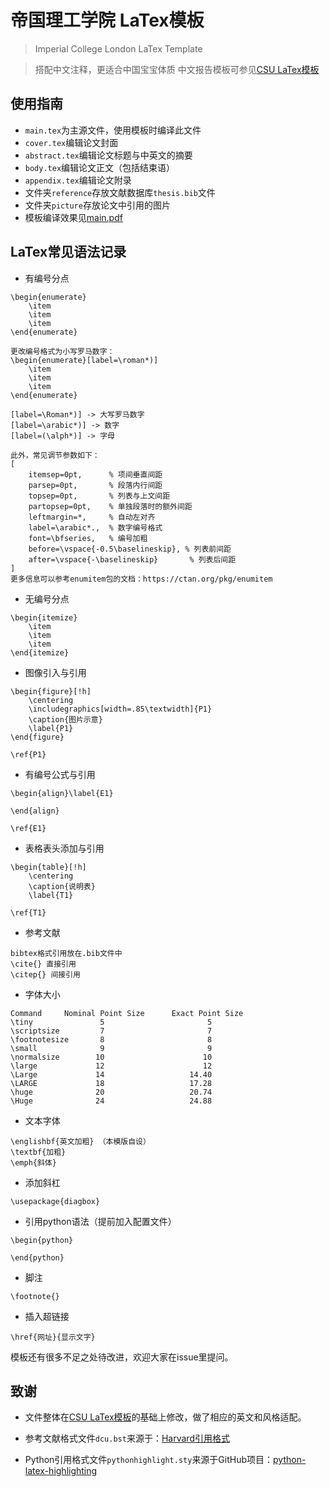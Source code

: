 # 帝国理工学院 LaTex模板
> Imperial College London LaTex Template

> 搭配中文注释，更适合中国宝宝体质
> 中文报告模板可参见[CSU LaTex模板](https://github.com/heyzbw/CSU_Thesis_Template)

## 使用指南
- `main.tex`为主源文件，使用模板时编译此文件
- `cover.tex`编辑论文封面
- `abstract.tex`编辑论文标题与中英文的摘要
- `body.tex`编辑论文正文（包括结束语）
- `appendix.tex`编辑论文附录
- 文件夹`reference`存放文献数据库`thesis.bib`文件
- 文件夹`picture`存放论文中引用的图片
- 模板编译效果见<a href="main.pdf" target="_blank">main.pdf</a>

## LaTex常见语法记录
- 有编号分点
~~~
\begin{enumerate}
	\item 
	\item 
	\item 
\end{enumerate}

更改编号格式为小写罗马数字：
\begin{enumerate}[label=\roman*)]
	\item 
	\item 
	\item 
\end{enumerate}

[label=\Roman*)] -> 大写罗马数字
[label=\arabic*)] -> 数字
[label=(\alph*)] -> 字母

此外，常见调节参数如下：
[
    itemsep=0pt,      % 项间垂直间距
    parsep=0pt,       % 段落内行间距
    topsep=0pt,       % 列表与上文间距
    partopsep=0pt,    % 单独段落时的额外间距
    leftmargin=*,     % 自动左对齐
    label=\arabic*.,  % 数字编号格式
    font=\bfseries,   % 编号加粗
    before=\vspace{-0.5\baselineskip}, % 列表前间距
    after=\vspace{-\baselineskip}       % 列表后间距
]
更多信息可以参考enumitem包的文档：https://ctan.org/pkg/enumitem
~~~
- 无编号分点
~~~
\begin{itemize}
	\item 
	\item 
	\item 
\end{itemize}
~~~
- 图像引入与引用
~~~
\begin{figure}[!h]
	\centering
	\includegraphics[width=.85\textwidth]{P1}
	\caption{图片示意}
	\label{P1}
\end{figure}

\ref{P1}
~~~
- 有编号公式与引用
~~~
\begin{align}\label{E1}

\end{align}

\ref{E1}
~~~
- 表格表头添加与引用
~~~
\begin{table}[!h]
	\centering
	\caption{说明表}
	\label{T1}
	
\ref{T1}
~~~
- 参考文献
~~~
bibtex格式引用放在.bib文件中
\cite{} 直接引用
\citep{} 间接引用
~~~
- 字体大小
~~~
Command     Nominal Point Size      Exact Point Size
\tiny               5                       5
\scriptsize         7                       7
\footnotesize       8                       8
\small              9                       9
\normalsize        10                      10
\large             12                      12
\Large             14                   14.40
\LARGE             18                   17.28
\huge              20                   20.74
\Huge              24                   24.88
~~~
- 文本字体
~~~
\englishbf{英文加粗} （本模版自设）
\textbf{加粗}
\emph{斜体}
~~~
- 添加斜杠
~~~
\usepackage{diagbox}

~~~
- 引用python语法（提前加入配置文件）
~~~
\begin{python}

\end{python}
~~~
- 脚注
~~~
\footnote{}
~~~
- 插入超链接
~~~
\href{网址}{显示文字}
~~~

模板还有很多不足之处待改进，欢迎大家在issue里提问。

## 致谢
- 文件整体在[CSU LaTex模板](https://github.com/heyzbw/CSU_Thesis_Template)的基础上修改，做了相应的英文和风格适配。

- 参考文献格式文件`dcu.bst`来源于：[Harvard引用格式](https://ctan.org/tex-archive/macros/latex/contrib/harvard)

- Python引用格式文件`pythonhighlight.sty`来源于GitHub项目：[python-latex-highlighting](https://github.com/olivierverdier/python-latex-highlighting)
